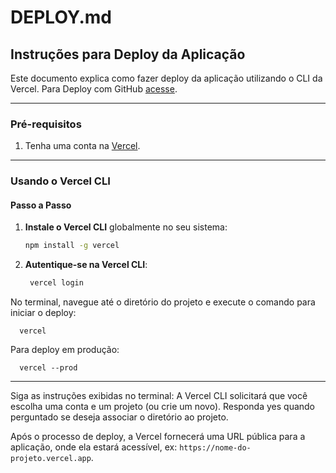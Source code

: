 # **DEPLOY.md**

## Instruções para Deploy da Aplicação

Este documento explica como fazer deploy da aplicação utilizando o CLI da Vercel.
Para Deploy com GitHub [acesse](https://blog.formacao.dev/como-fazer-o-deploy-de-uma-aplicacao-no-site-da-vercel/).

---

### **Pré-requisitos**

1. Tenha uma conta na [Vercel](https://vercel.com/).


---

### **Usando o Vercel CLI**

#### Passo a Passo

1. **Instale o Vercel CLI** globalmente no seu sistema:
   ```bash
   npm install -g vercel
   ```

2. **Autentique-se na Vercel CLI**:
    
   ```bash
    vercel login
     ```
    

No terminal, navegue até o diretório do projeto e execute o comando para iniciar o deploy:
 
      vercel

Para deploy em produção:
 
      vercel --prod
 

--- 
Siga as instruções exibidas no terminal:
A Vercel CLI solicitará que você escolha uma conta e um projeto (ou crie um novo).
Responda yes quando perguntado se deseja associar o diretório ao projeto.

Após o processo de deploy, a Vercel fornecerá uma URL pública para a aplicação, onde ela estará acessível, ex: `https://nome-do-projeto.vercel.app`.